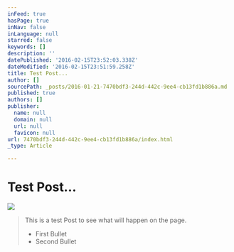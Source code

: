 ```yaml
---
inFeed: true
hasPage: true
inNav: false
inLanguage: null
starred: false
keywords: []
description: ''
datePublished: '2016-02-15T23:52:03.338Z'
dateModified: '2016-02-15T23:51:59.258Z'
title: Test Post...
author: []
sourcePath: _posts/2016-01-21-7470bdf3-244d-442c-9ee4-cb13fd1b886a.md
published: true
authors: []
publisher:
  name: null
  domain: null
  url: null
  favicon: null
url: 7470bdf3-244d-442c-9ee4-cb13fd1b886a/index.html
_type: Article

---
```

# Test Post...
![](https://the-grid-user-content.s3-us-west-2.amazonaws.com/ded673d2-ca78-498d-b19f-60dcf8a14959.jpg)

> This is a test Post to see what will happen on the page.
> 
> * First Bullet
> * Second Bullet